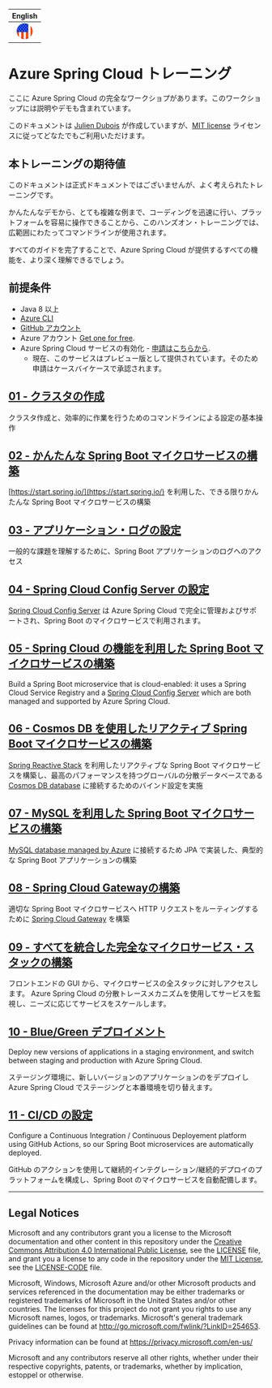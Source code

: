 |English|
|:--:|
|[![English](./Flag-usa_32.png) ](../README.md)|


# Azure Spring Cloud トレーニング

ここに Azure Spring Cloud の完全なワークショプがあります。このワークショップには説明やデモも含まれています。

このドキュメントは [Julien Dubois](https://twitter.com/juliendubois) が作成していますが、[MIT license](LICENSE.txt) ライセンスに従ってどなたでもご利用いただけます。

## 本トレーニングの期待値

このドキュメントは正式ドキュメントではございませんが、よく考えられたトレーニングです。

かんたんなデモから、とても複雑な例まで、コーディングを迅速に行い、プラットフォームを容易に操作できることから、このハンズオン・トレーニングでは、広範囲にわたってコマンドラインが使用されます。

すべてのガイドを完了することで、Azure Spring Cloud が提供するすべての機能を、より深く理解できるでしょう。

## 前提条件

- Java 8 以上
- [Azure CLI](https://docs.microsoft.com/en-us/cli/azure/install-azure-cli/?WT.mc_id=azurespringcloud-github-yoterada)
- [GitHub アカウント](https://github.com)
- Azure アカウント [Get one for free](https://azure.microsoft.com/free/).
- Azure Spring Cloud サービスの有効化 - [申請はこちらから](http://aka.ms/spring-cloud).
  - 現在、このサービスはプレビュー版として提供されています。そのため申請はケースバイケースで承認されます。

## [01 - クラスタの作成](01-create-a-cluster/README.md)

クラスタ作成と、効率的に作業を行うためのコマンドラインによる設定の基本操作


## [02 - かんたんな Spring Boot マイクロサービスの構築](02-build-a-simple-spring-boot-microservice/README.md)


[https://start.spring.io/](https://start.spring.io/) を利用した、できる限りかんたんな Spring Boot マイクロサービスの構築


## [03 - アプリケーション・ログの設定](03-configure-application-logs/README.md)

一般的な課題を理解するために、Spring Boot アプリケーションのログへのアクセス

## [04 - Spring Cloud Config Server の設定](04-configure-a-spring-cloud-config-server/README.md)

[Spring Cloud Config Server](https://cloud.spring.io/spring-cloud-config) は Azure Spring Cloud で完全に管理およびサポートされ、Spring Boot のマイクロサービスで利用されます。

## [05 - Spring Cloud の機能を利用した Spring Boot マイクロサービスの構築](05-build-a-spring-boot-microservice-using-spring-cloud-features/README.md)

Build a Spring Boot microservice that is cloud-enabled: it uses a Spring Cloud Service Registry and a [Spring Cloud Config Server](https://cloud.spring.io/spring-cloud-config) which are both managed and supported by Azure Spring Cloud.

## [06 - Cosmos DB を使用したリアクティブ Spring Boot マイクロサービスの構築](06-build-a-reactive-spring-boot-microservice-using-cosmosdb/README.md)

[Spring Reactive Stack](https://docs.spring.io/spring/docs/current/spring-framework-reference/web-reactive.html) を利用したリアクティブな Spring Boot マイクロサービスを構築し、最高のパフォーマンスを持つグローバルの分散データベースである [Cosmos DB database](https://docs.microsoft.com/en-us/azure/cosmos-db/?WT.mc_id=azurespringcloud-github-yoshio) に接続するためのバインド設定を実施

## [07 - MySQL を利用した Spring Boot マイクロサービスの構築](07-build-a-spring-boot-microservice-using-mysql/README.md)

[MySQL database managed by Azure](https://docs.microsoft.com/en-us/azure/mysql/?WT.mc_id=azurespringcloud-github-yoterada) に接続するため JPA で実装した、典型的な Spring Boot アプリケーションの構築

## [08 - Spring Cloud Gatewayの構築](08-build-a-spring-cloud-gateway/README.md)

適切な Spring Boot マイクロサービスへ HTTP リクエストをルーティングするために [Spring Cloud Gateway](https://spring.io/projects/spring-cloud-gateway) を構築

## [09 - すべてを統合した完全なマイクロサービス・スタックの構築](09-putting-it-all-together-a-complete-microservice-stack/README.md)

フロントエンドの GUI から、マイクロサービスの全スタックに対しアクセスします。 Azure Spring Cloud の分散トレースメカニズムを使用してサービスを監視し、ニーズに応じてサービスをスケールします。

## [10 - Blue/Green デプロイメント](10-blue-green-deployment/README.md)

Deploy new versions of applications in a staging environment, and switch between staging and production with Azure Spring Cloud.

ステージング環境に、新しいバージョンのアプリケーションのをデプロイし Azure Spring Cloud でステージングと本番環境を切り替えます。

## [11 - CI/CD の設定](11-configure-ci-cd/README.md)

Configure a Continuous Integration / Continuous Deployement platform using GitHub Actions, so our Spring Boot microservices are automatically deployed.

GitHub のアクションを使用して継続的インテグレーション/継続的デプロイのプラットフォームを構成し、Spring Boot のマイクロサービスを自動配備します。

---

## Legal Notices

Microsoft and any contributors grant you a license to the Microsoft documentation and other content
in this repository under the [Creative Commons Attribution 4.0 International Public License](https://creativecommons.org/licenses/by/4.0/legalcode),
see the [LICENSE](LICENSE) file, and grant you a license to any code in the repository under the [MIT License](https://opensource.org/licenses/MIT), see the
[LICENSE-CODE](LICENSE-CODE) file.

Microsoft, Windows, Microsoft Azure and/or other Microsoft products and services referenced in the documentation
may be either trademarks or registered trademarks of Microsoft in the United States and/or other countries.
The licenses for this project do not grant you rights to use any Microsoft names, logos, or trademarks.
Microsoft's general trademark guidelines can be found at http://go.microsoft.com/fwlink/?LinkID=254653.

Privacy information can be found at https://privacy.microsoft.com/en-us/

Microsoft and any contributors reserve all other rights, whether under their respective copyrights, patents,
or trademarks, whether by implication, estoppel or otherwise.
